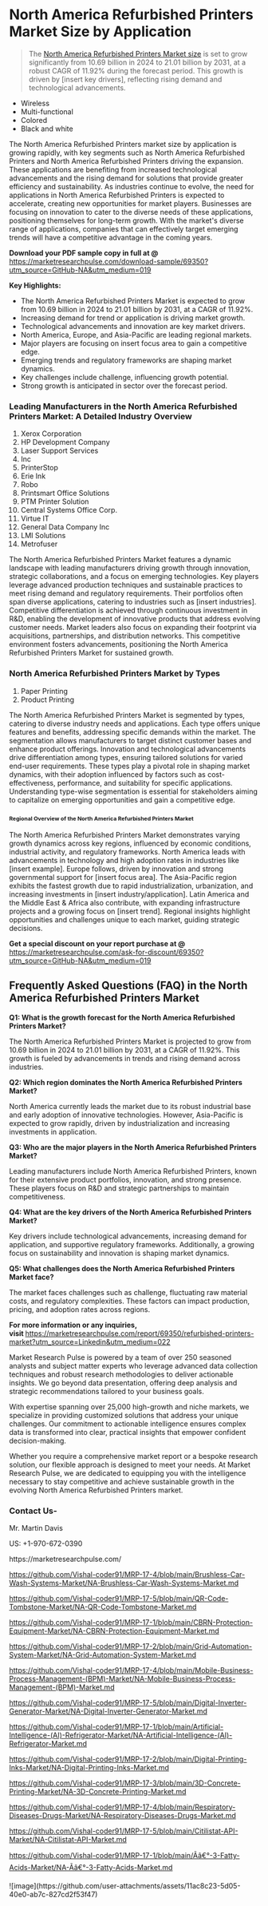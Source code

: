 <h1>North America Refurbished Printers Market&nbsp;Size by Application</h1><blockquote><p>The <a href="https://marketresearchpulse.com/download-sample/69350?utm_source=GitHub-NA&amp;utm_medium=019">North America Refurbished Printers Market size</a> is set to grow significantly from 10.69 billion in 2024 to 21.01 billion by 2031, at a robust CAGR of 11.92% during the forecast period. This growth is driven by [insert key drivers], reflecting rising demand and technological advancements.</p></blockquote><ul><li>Wireless<li> Multi-functional<li> Colored<li> Black and white</li></ul><p>The North America Refurbished Printers market size by application is growing rapidly, with key segments such as North America Refurbished Printers and North America Refurbished Printers driving the expansion. These applications are benefiting from increased technological advancements and the rising demand for solutions that provide greater efficiency and sustainability. As industries continue to evolve, the need for applications in North America Refurbished Printers is expected to accelerate, creating new opportunities for market players. Businesses are focusing on innovation to cater to the diverse needs of these applications, positioning themselves for long-term growth. With the market's diverse range of applications, companies that can effectively target emerging trends will have a competitive advantage in the coming years.</p><p><strong>Download your PDF sample copy in full at @ </strong><a href="https://marketresearchpulse.com/download-sample/69350?utm_source=GitHub-NA&amp;utm_medium=019">https://marketresearchpulse.com/download-sample/69350?utm_source=GitHub-NA&amp;utm_medium=019</a></p><p><strong>Key Highlights: </strong></p><ul><li>The North America Refurbished Printers Market is expected to grow from 10.69 billion in 2024 to 21.01 billion by 2031, at a CAGR of 11.92%.</li><li>Increasing demand for trend or application is driving market growth.</li><li>Technological advancements and innovation are key market drivers.</li><li>North America, Europe, and Asia-Pacific are leading regional markets.</li><li>Major players are focusing on insert focus area to gain a competitive edge.</li><li>Emerging trends and regulatory frameworks are shaping market dynamics.</li><li>Key challenges include challenge, influencing growth potential.</li><li>Strong growth is anticipated in sector over the forecast period.</li></ul><h3>Leading Manufacturers in the North America Refurbished Printers Market: A Detailed Industry Overview</h3><ol><li>Xerox Corporation</li><li>HP Development Company</li><li>Laser Support Services</li><li>Inc</li><li>PrinterStop</li><li>Erie Ink</li><li>Robo</li><li>Printsmart Office Solutions</li><li>PTM Printer Solution</li><li>Central Systems Office Corp.</li><li>Virtue IT</li><li>General Data Company Inc</li><li>LMI Solutions</li><li>Metrofuser</li></ol><div class="flex max-w-full flex-col flex-grow"><div class="min-h-8 text-message flex w-full flex-col items-end gap-2 whitespace-normal break-words [.text-message+&amp;]:mt-5" dir="auto" data-message-author-role="assistant" data-message-id="fd8432e4-4910-450d-b182-61b7bfb0a01f" data-message-model-slug="gpt-4o"><div class="flex w-full flex-col gap-1 empty:hidden first:pt-[3px]"><div class="markdown prose w-full break-words dark:prose-invert light"><p>The North America Refurbished Printers Market features a dynamic landscape with leading manufacturers driving growth through innovation, strategic collaborations, and a focus on emerging technologies. Key players leverage advanced production techniques and sustainable practices to meet rising demand and regulatory requirements. Their portfolios often span diverse applications, catering to industries such as [insert industries]. Competitive differentiation is achieved through continuous investment in R&amp;D, enabling the development of innovative products that address evolving customer needs. Market leaders also focus on expanding their footprint via acquisitions, partnerships, and distribution networks. This competitive environment fosters advancements, positioning the North America Refurbished Printers Market for sustained growth.</p></div></div></div></div><h3>North America Refurbished Printers Market by Types</h3><ol><li>Paper Printing<li> Product Printing</li></ol><div class="flex max-w-full flex-col flex-grow"><div class="min-h-8 text-message flex w-full flex-col items-end gap-2 whitespace-normal break-words [.text-message+&amp;]:mt-5" dir="auto" data-message-author-role="assistant" data-message-id="084470be-0bb7-4664-bddf-5156b4f41249" data-message-model-slug="gpt-4o-mini"><div class="flex w-full flex-col gap-1 empty:hidden first:pt-[3px]"><div class="markdown prose w-full break-words dark:prose-invert light"><p>The North America Refurbished Printers Market is segmented by types, catering to diverse industry needs and applications. Each type offers unique features and benefits, addressing specific demands within the market. The segmentation allows manufacturers to target distinct customer bases and enhance product offerings. Innovation and technological advancements drive differentiation among types, ensuring tailored solutions for varied end-user requirements. These types play a pivotal role in shaping market dynamics, with their adoption influenced by factors such as cost-effectiveness, performance, and suitability for specific applications. Understanding type-wise segmentation is essential for stakeholders aiming to capitalize on emerging opportunities and gain a competitive edge.</p></div></div></div></div><h3><span style="font-size: 11px;">Regional Overview of the North America Refurbished Printers Market</span></h3><div class="flex max-w-full flex-col flex-grow"><div class="min-h-8 text-message flex w-full flex-col items-end gap-2 whitespace-normal break-words [.text-message+&amp;]:mt-5" dir="auto" data-message-author-role="assistant" data-message-id="e9038762-ce64-4e30-91c9-9bd413514231" data-message-model-slug="gpt-4o-mini"><div class="flex w-full flex-col gap-1 empty:hidden first:pt-[3px]"><div class="markdown prose w-full break-words dark:prose-invert light"><p>The North America Refurbished Printers Market demonstrates varying growth dynamics across key regions, influenced by economic conditions, industrial activity, and regulatory frameworks. North America leads with advancements in technology and high adoption rates in industries like [insert example]. Europe follows, driven by innovation and strong governmental support for [insert focus area]. The Asia-Pacific region exhibits the fastest growth due to rapid industrialization, urbanization, and increasing investments in [insert industry/application]. Latin America and the Middle East &amp; Africa also contribute, with expanding infrastructure projects and a growing focus on [insert trend]. Regional insights highlight opportunities and challenges unique to each market, guiding strategic decisions.</p></div></div></div></div><p><strong>Get a special discount on your report purchase at @ </strong><a href="https://marketresearchpulse.com/ask-for-discount/69350?utm_source=GitHub-NA&amp;utm_medium=019">https://marketresearchpulse.com/ask-for-discount/69350?utm_source=GitHub-NA&amp;utm_medium=019</a></p><h2>Frequently Asked Questions (FAQ) in the North America Refurbished Printers Market</h2><p><strong>Q1: What is the growth forecast for the North America Refurbished Printers Market?</strong></p><p>The North America Refurbished Printers Market is projected to grow from 10.69 billion in 2024 to 21.01 billion by 2031, at a CAGR of 11.92%. This growth is fueled by advancements in trends and rising demand across industries.</p><p><strong>Q2: Which region dominates the North America Refurbished Printers Market?</strong></p><p>North America currently leads the market due to its robust industrial base and early adoption of innovative technologies. However, Asia-Pacific is expected to grow rapidly, driven by industrialization and increasing investments in application.</p><p><strong>Q3: Who are the major players in the North America Refurbished Printers Market?</strong></p><p>Leading manufacturers include North America Refurbished Printers, known for their extensive product portfolios, innovation, and strong presence. These players focus on R&amp;D and strategic partnerships to maintain competitiveness.</p><p><strong>Q4: What are the key drivers of the North America Refurbished Printers Market?</strong></p><p>Key drivers include technological advancements, increasing demand for application, and supportive regulatory frameworks. Additionally, a growing focus on sustainability and innovation is shaping market dynamics.</p><p><strong>Q5: What challenges does the North America Refurbished Printers Market face?</strong></p><p>The market faces challenges such as challenge, fluctuating raw material costs, and regulatory complexities. These factors can impact production, pricing, and adoption rates across regions.</p><p><strong>For more information or any inquiries, visit&nbsp;</strong><a href="https://marketresearchpulse.com/report/69350/refurbished-printers-market?utm_source=Linkedin&utm_medium=022">https://marketresearchpulse.com/report/69350/refurbished-printers-market?utm_source=Linkedin&utm_medium=022</a></p><p>Market Research Pulse is powered by a team of over 250 seasoned analysts and subject matter experts who leverage advanced data collection techniques and robust research methodologies to deliver actionable insights. We go beyond data presentation, offering deep analysis and strategic recommendations tailored to your business goals.</p><p>With expertise spanning over 25,000 high-growth and niche markets, we specialize in providing customized solutions that address your unique challenges. Our commitment to actionable intelligence ensures complex data is transformed into clear, practical insights that empower confident decision-making.</p><p>Whether you require a comprehensive market report or a bespoke research solution, our flexible approach is designed to meet your needs. At Market Research Pulse, we are dedicated to equipping you with the intelligence necessary to stay competitive and achieve sustainable growth in the evolving North America Refurbished Printers market.</p><h3><strong>Contact Us-</strong></h3><p>Mr. Martin Davis</p><p>US: +1-970-672-0390</p><p>https://marketresearchpulse.com/</p><p><a href="https://github.com/Vishal-coder91/MRP-17-4/blob/main/Brushless-Car-Wash-Systems-Market/NA-Brushless-Car-Wash-Systems-Market.md">https://github.com/Vishal-coder91/MRP-17-4/blob/main/Brushless-Car-Wash-Systems-Market/NA-Brushless-Car-Wash-Systems-Market.md</a></p><p><a href="https://github.com/Vishal-coder91/MRP-17-5/blob/main/QR-Code-Tombstone-Market/NA-QR-Code-Tombstone-Market.md">https://github.com/Vishal-coder91/MRP-17-5/blob/main/QR-Code-Tombstone-Market/NA-QR-Code-Tombstone-Market.md</a></p><p><a href="https://github.com/Vishal-coder91/MRP-17-1/blob/main/CBRN-Protection-Equipment-Market/NA-CBRN-Protection-Equipment-Market.md">https://github.com/Vishal-coder91/MRP-17-1/blob/main/CBRN-Protection-Equipment-Market/NA-CBRN-Protection-Equipment-Market.md</a></p><p><a href="https://github.com/Vishal-coder91/MRP-17-2/blob/main/Grid-Automation-System-Market/NA-Grid-Automation-System-Market.md">https://github.com/Vishal-coder91/MRP-17-2/blob/main/Grid-Automation-System-Market/NA-Grid-Automation-System-Market.md</a></p><p><a href="https://github.com/Vishal-coder91/MRP-17-4/blob/main/Mobile-Business-Process-Management-(BPM)-Market/NA-Mobile-Business-Process-Management-(BPM)-Market.md">https://github.com/Vishal-coder91/MRP-17-4/blob/main/Mobile-Business-Process-Management-(BPM)-Market/NA-Mobile-Business-Process-Management-(BPM)-Market.md</a></p><p><a href="https://github.com/Vishal-coder91/MRP-17-5/blob/main/Digital-Inverter-Generator-Market/NA-Digital-Inverter-Generator-Market.md">https://github.com/Vishal-coder91/MRP-17-5/blob/main/Digital-Inverter-Generator-Market/NA-Digital-Inverter-Generator-Market.md</a></p><p><a href="https://github.com/Vishal-coder91/MRP-17-1/blob/main/Artificial-Intelligence-(AI)-Refrigerator-Market/NA-Artificial-Intelligence-(AI)-Refrigerator-Market.md">https://github.com/Vishal-coder91/MRP-17-1/blob/main/Artificial-Intelligence-(AI)-Refrigerator-Market/NA-Artificial-Intelligence-(AI)-Refrigerator-Market.md</a></p><p><a href="https://github.com/Vishal-coder91/MRP-17-2/blob/main/Digital-Printing-Inks-Market/NA-Digital-Printing-Inks-Market.md">https://github.com/Vishal-coder91/MRP-17-2/blob/main/Digital-Printing-Inks-Market/NA-Digital-Printing-Inks-Market.md</a></p><p><a href="https://github.com/Vishal-coder91/MRP-17-3/blob/main/3D-Concrete-Printing-Market/NA-3D-Concrete-Printing-Market.md">https://github.com/Vishal-coder91/MRP-17-3/blob/main/3D-Concrete-Printing-Market/NA-3D-Concrete-Printing-Market.md</a></p><p><a href="https://github.com/Vishal-coder91/MRP-17-4/blob/main/Respiratory-Diseases-Drugs-Market/NA-Respiratory-Diseases-Drugs-Market.md">https://github.com/Vishal-coder91/MRP-17-4/blob/main/Respiratory-Diseases-Drugs-Market/NA-Respiratory-Diseases-Drugs-Market.md</a></p><p><a href="https://github.com/Vishal-coder91/MRP-17-5/blob/main/Citilistat-API-Market/NA-Citilistat-API-Market.md">https://github.com/Vishal-coder91/MRP-17-5/blob/main/Citilistat-API-Market/NA-Citilistat-API-Market.md</a></p><p><a href="https://github.com/Vishal-coder91/MRP-17-1/blob/main/Ãâ€°-3-Fatty-Acids-Market/NA-Ãâ€°-3-Fatty-Acids-Market.md">https://github.com/Vishal-coder91/MRP-17-1/blob/main/Ãâ€°-3-Fatty-Acids-Market/NA-Ãâ€°-3-Fatty-Acids-Market.md</a></p>
![image](https://github.com/user-attachments/assets/11ac8c23-5d05-40e0-ab7c-827cd2f53f47)
